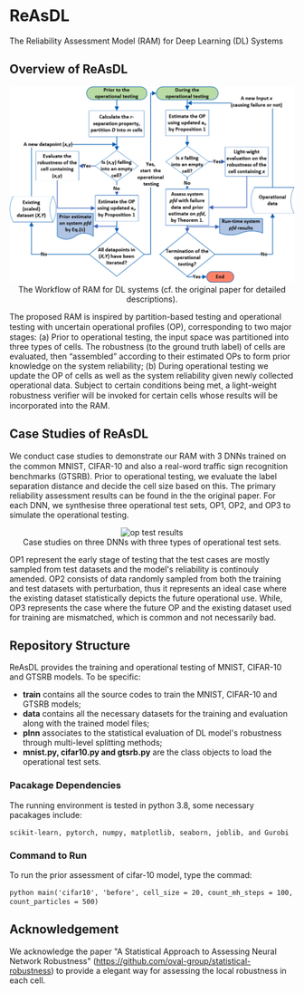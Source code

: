 # ReAsDL
The Reliability Assessment Model (RAM) for Deep Learning (DL) Systems  
## Overview of ReAsDL

<p align="center">
  <img src="images/fig_workflow.png" width="600" alt="RAM work flow">
  <br />
  The Workflow of RAM for DL systems (cf. the original paper for detailed descriptions).
  <br />
</p>


The proposed RAM is inspired by partition-based testing and operational testing with uncertain operational proﬁles (OP), corresponding to two major stages: (a) Prior to operational testing, the input space was partitioned into three types of cells. The robustness (to the ground truth label) of cells are evaluated, then “assembled” according to their estimated OPs to form prior knowledge on the system reliability; (b) During operational testing we update the OP of cells as well as the system reliability given newly collected operational data. Subject to certain conditions being met, a light-weight robustness veriﬁer will be invoked for certain cells whose results will be incorporated into the RAM.

## Case Studies of ReAsDL

We conduct case studies to demonstrate our RAM with 3 DNNs trained on the common MNIST, CIFAR-10 and also a real-word traﬃc sign recognition benchmarks (GTSRB). Prior to operational testing, we evaluate the label separation distance and decide the cell size based on this. The primary reliability assessment results can be found in the the original paper. For each DNN, we synthesise three operational test sets, OP1, OP2, and OP3 to simulate the operational testing.

<p align="center">
  <img src="images/op_test.jpg" width="800" alt="op test results">
  <br />
  Case studies on three DNNs with three types of operational test sets.
  <br />
</p>

OP1 represent the early stage of testing that the test cases are mostly sampled from test datasets and the model's reliability is continouly amended. OP2 consists of data randomly sampled from both the training and test datasets with perturbation, thus it represents an ideal case where the existing dataset statistically depicts the future operational use. While, OP3 represents the case where the future OP and the existing dataset used for training are mismatched, which is common and not necessarily bad.

## Repository Structure

ReAsDL provides the training and operational testing of MNIST, CIFAR-10 and GTSRB models. To be specific:

* **train** contains all the source codes to train the MNIST, CIFAR-10 and GTSRB models;
* **data** contains all the necessary datasets for the training and evaluation along with the trained model files;
* **plnn** associates to the statistical evaluation of DL model's robustness through multi-level splitting methods;
* **mnist.py, cifar10.py and gtsrb.py** are the class objects to load the operational test sets.


### Pacakage Dependencies 

The running environment is tested in python 3.8, some necessary pacakages include:

```
scikit-learn, pytorch, numpy, matplotlib, seaborn, joblib, and Gurobi
```

### Command to Run

To run the prior assessment of cifar-10 model, type the commad:
```
python main('cifar10', 'before', cell_size = 20, count_mh_steps = 100, count_particles = 500)
```

## Acknowledgement 

We acknowledge the paper "A Statistical Approach to Assessing Neural Network Robustness" (https://github.com/oval-group/statistical-robustness) to provide a elegant way for assessing the local robustness in each cell.
